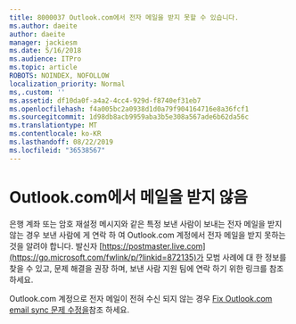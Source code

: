 ```yaml
---
title: 8000037 Outlook.com에서 전자 메일을 받지 못할 수 있습니다.
ms.author: daeite
author: daeite
manager: jackiesm
ms.date: 5/16/2018
ms.audience: ITPro
ms.topic: article
ROBOTS: NOINDEX, NOFOLLOW
localization_priority: Normal
ms,.custom: ''
ms.assetid: df10da0f-a4a2-4cc4-929d-f8740ef31eb7
ms.openlocfilehash: f4a005bc2a0938d1d0a79f904164716e8a36fcf1
ms.sourcegitcommit: 1d98db8acb9959aba3b5e308a567ade6b62da56c
ms.translationtype: MT
ms.contentlocale: ko-KR
ms.lasthandoff: 08/22/2019
ms.locfileid: "36538567"
---
```

# <a name="not-receiving-mail-in-outlookcom"></a>Outlook.com에서 메일을 받지 않음

은행 계좌 또는 암호 재설정 메시지와 같은 특정 보낸 사람이 보내는 전자 메일을 받지 않는 경우 보낸 사람에 게 연락 하 여 Outlook.com 계정에서 전자 메일을 받지 못하는 것을 알려야 합니다. 발신자 [https://postmaster.live.com](https://go.microsoft.com/fwlink/p/?linkid=872135)가 모범 사례에 대 한 정보를 찾을 수 있고, 문제 해결을 권장 하며, 보낸 사람 지원 팀에 연락 하기 위한 링크를 참조 하세요.
  
Outlook.com 계정으로 전자 메일이 전혀 수신 되지 않는 경우 [Fix Outlook.com email sync 문제 수정을](https://go.microsoft.com/fwlink/p/?linkid=874363)참조 하세요.
  

